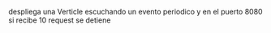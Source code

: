 despliega una Verticle escuchando un evento periodico y en el puerto 8080 si recibe 10 request se detiene